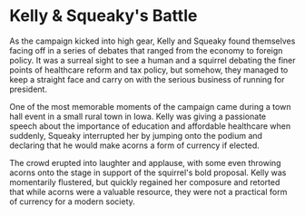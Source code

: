 # Kelly & Squeaky's Battle


As the campaign kicked into high gear, Kelly and Squeaky found themselves facing off in a series of debates that ranged from the economy to foreign policy. It was a surreal sight to see a human and a squirrel debating the finer points of healthcare reform and tax policy, but somehow, they managed to keep a straight face and carry on with the serious business of running for president.

One of the most memorable moments of the campaign came during a town hall event in a small rural town in Iowa. Kelly was giving a passionate speech about the importance of education and affordable healthcare when suddenly, Squeaky interrupted her by jumping onto the podium and declaring that he would make acorns a form of currency if elected.

The crowd erupted into laughter and applause, with some even throwing acorns onto the stage in support of the squirrel's bold proposal. Kelly was momentarily flustered, but quickly regained her composure and retorted that while acorns were a valuable resource, they were not a practical form of currency for a modern society.
